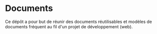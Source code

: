 # Documents

Ce dépôt a pour but de réunir des documents réutilisables et modèles de documents fréquent au fil d'un projet de développement (web).